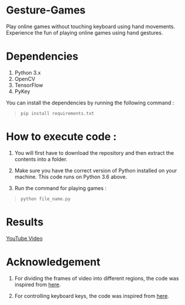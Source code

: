 # Gesture-Games

Play online games without touching keyboard using hand movements. Experience the fun of playing online games using hand gestures.

# Dependencies

1. Python 3.x
2. OpenCV
3. TensorFlow
4. PyKey

You can install the dependencies by running the following command :

> `pip install requirements.txt`

# How to execute code :

1. You will first have to download the repository and then extract the contents into a folder.

2. Make sure you have the correct version of Python installed on your machine. This code runs on Python 3.6 above.

3. Run the command for playing games :

>`python file_name.py`

# Results

[YouTube Video](https://www.youtube.com/watch?v=qdxWT1b0n68)

# Acknowledgement

1. For dividing the frames of video into different regions, the code was inspired from [here](https://github.com/uvipen/AirGesture).

2. For controlling keyboard keys, the code was inspired from [here](https://github.com/andohuman/pyKey).





